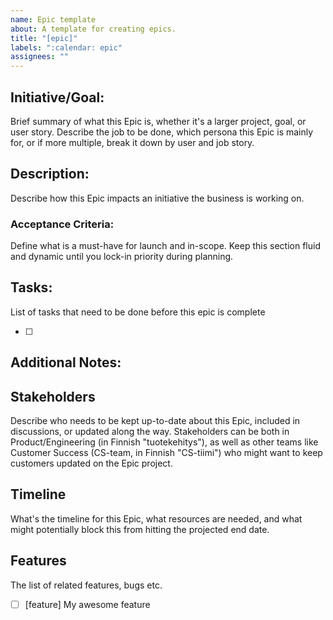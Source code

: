 ```yaml
---
name: Epic template
about: A template for creating epics.
title: "[epic]"
labels: ":calendar: epic"
assignees: ""
---
```


## Initiative/Goal:

Brief summary of what this Epic is, whether it's a larger project, goal, or user story.
Describe the job to be done, which persona this Epic is mainly for, or if more multiple,
break it down by user and job story.

## Description:

Describe how this Epic impacts an initiative the business is working on.

### Acceptance Criteria:

Define what is a must-have for launch and in-scope. Keep this section fluid and dynamic until you
lock-in priority during planning.

## Tasks:

List of tasks that need to be done before this epic is complete

- [ ]

## Additional Notes:

## Stakeholders

Describe who needs to be kept up-to-date about this Epic, included in discussions, or updated along
the way. Stakeholders can be both in Product/Engineering (in Finnish "tuotekehitys"), as well as
other teams like Customer Success (CS-team, in Finnish "CS-tiimi") who might want to keep customers
updated on the Epic project.

## Timeline

What's the timeline for this Epic, what resources are needed, and what might potentially block
this from hitting the projected end date.

## Features

The list of related features, bugs etc.

- [ ] [feature] My awesome feature

